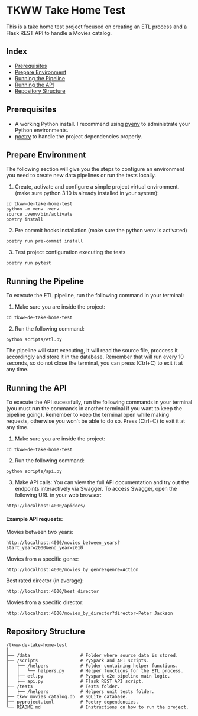 # TKWW Take Home Test

This is a take home test project focused on creating an ETL process and a Flask REST API to handle a Movies catalog.

## Index
- [Prerequisites](#prerequisites)
- [Prepare Environment](#prepare-environment)
- [Running the Pipeline](#running-the-pipeline)
- [Running the API](#running-the-api)
- [Repository Structure](#repository-structure)


## Prerequisites

- A working Python install. I recommend using [pyenv](https://formulae.brew.sh/formula/pyenv) to administrate your Python environments.
- [poetry](https://formulae.brew.sh/formula/poetry) to handle the project dependencies properly.

## Prepare Environment
The following section will give you the steps to configure an environment you need to create new data pipelines or run the tests locally.

1. Create, activate and configure a simple project virtual environment. (make sure python 3.10 is already installed in your system):

```shell
cd tkww-de-take-home-test
python -m venv .venv
source .venv/bin/activate
poetry install
```

2. Pre commit hooks installation (make sure the python venv is activated)
```shell
poetry run pre-commit install
```

3. Test project configuration executing the tests
```shell
poetry run pytest
```

## Running the Pipeline
To execute the ETL pipeline, run the following command in your terminal:

1. Make sure you are inside the project:
```shell
cd tkww-de-take-home-test
```
2. Run the following command:
```shell
python scripts/etl.py
```
The pipeline will start executing, It will read the source file, proccess it accordingly and store it in the database.
Remember that will run every 10 seconds, so do not close the terminal, you can press (Ctrl+C) to exit it at any time.


## Running the API
To execute the API sucessfully, run the following commands in your terminal (you must run the commands in another terminal if you want to keep the pipeline going).
Remember to keep the terminal open while making requests, otherwise you won't be able to do so. Press (Ctrl+C) to exit it at any time.

1. Make sure you are inside the project:
```shell
cd tkww-de-take-home-test
```
2. Run the following command:
```shell
python scripts/api.py
```
3. Make API calls:
You can view the full API documentation and try out the endpoints interactively via Swagger. 
To access Swagger, open the following URL in your web browser:
```shell
http://localhost:4000/apidocs/
```

#### Example API requests:

Movies between two years:
```shell
http://localhost:4000/movies_between_years?start_year=2000&end_year=2010
```
Movies from a specific genre:
```shell
http://localhost:4000/movies_by_genre?genre=Action
```
Best rated director (in average):
```shell
http://localhost:4000/best_director
```
Movies from a specific director:
```shell
http://localhost:4000/movies_by_director?director=Peter Jackson
```

## Repository Structure
```
/tkww-de-take-home-test
│
├── /data                   # Folder where source data is stored.
├── /scripts                # PySpark and API scripts.
│   ├── /helpers            # Folder containing helper functions.
│   │   └── helpers.py      # Helper functions for the ETL process.
│   ├── etl.py              # Pyspark e2e pipeline main logic.
│   ├── api.py              # Flask REST API script.
├── /tests                  # Tests folder.
│   ├── /helpers            # Helpers unit tests folder.
├── tkww_movies_catalog.db  # SQLite database.
├── pyproject.toml          # Poetry dependencies.
└── README.md               # Instructions on how to run the project.
```
